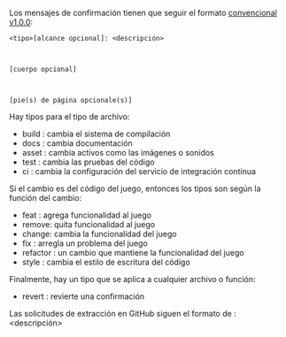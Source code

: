 Los mensajes de confirmación tienen que seguir el formato [convencional v1.0.0](https://www.conventionalcommits.org/es/v1.0.0/):

`<tipo>[alcance opcional]: <descripción>`

` `

`[cuerpo opcional]`

` `

`[pie(s) de página opcionale(s)]`

Hay tipos para el tipo de archivo:

- build : cambia el sistema de compilación
- docs : cambia documentación
- asset : cambia activos como las imágenes o sonidos
- test : cambia las pruebas del código
- ci : cambia la configuración del servicio de integración continua

Si el cambio es del código del juego, entonces los tipos son según la función del cambio:

- feat : agrega funcionalidad al juego
- remove: quita funcionalidad al juego
- change: cambia la funcionalidad del juego
- fix : arregla un problema del juego
- refactor : un cambio que mantiene la funcionalidad del juego
- style : cambia el estilo de escritura del código

Finalmente, hay un tipo que se aplica a cualquier archivo o función:

- revert : revierte una confirmación

Las solicitudes de extracción en GitHub siguen el formato de <tipo>: <descripción>
